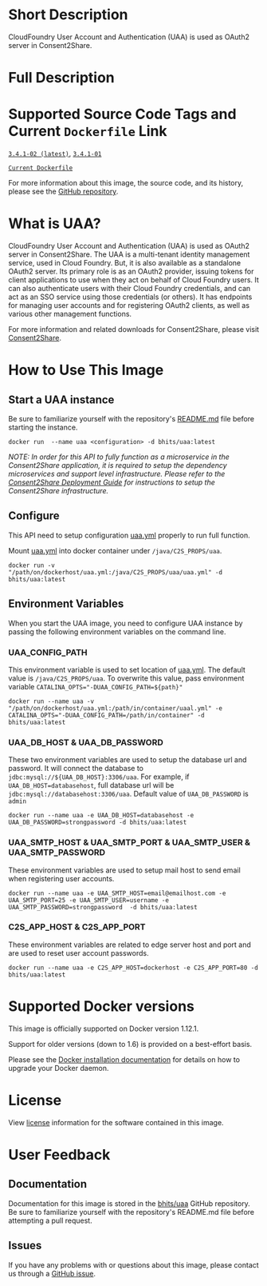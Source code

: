 # Short Description
CloudFoundry User Account and Authentication (UAA) is used as OAuth2 server in Consent2Share.

# Full Description

# Supported Source Code Tags and Current `Dockerfile` Link

[`3.4.1-02 (latest)`](https://github.com/bhits/uaa/releases/tag/3.4.1-02), [`3.4.1-01`](https://github.com/bhits/uaa/releases/tag/3.4.1-01)

[`Current Dockerfile`](https://github.com/bhits/uaa/blob/master/docker/Dockerfile)

For more information about this image, the source code, and its history, please see the [GitHub repository](https://github.com/bhits/uaa).

# What is UAA?

CloudFoundry User Account and Authentication (UAA) is used as OAuth2 server in Consent2Share. The UAA is a multi-tenant identity management service, used in Cloud Foundry. But, it is also available as a standalone OAuth2 server. Its primary role is as an OAuth2 provider, issuing tokens for client applications to use when they act on behalf of Cloud Foundry users. It can also authenticate users with their Cloud Foundry credentials, and can act as an SSO service using those credentials (or others). It has endpoints for managing user accounts and for registering OAuth2 clients, as well as various other management functions.

For more information and related downloads for Consent2Share, please visit [Consent2Share](https://bhits.github.io/consent2share/).

# How to Use This Image


## Start a UAA instance

Be sure to familiarize yourself with the repository's [README.md](https://github.com/bhits/uaa) file before starting the instance.

`docker run  --name uaa <configuration> -d bhits/uaa:latest`

*NOTE: In order for this API to fully function as a microservice in the Consent2Share application, it is required to setup the dependency microservices and support level infrastructure. Please refer to the [Consent2Share Deployment Guide]() for instructions to setup the Consent2Share infrastructure.*


## Configure

This API need to setup configuration [uaa.yml](https://github.com/bhits/uaa/blob/master/config-template/uaa.yml) properly to run full function.  

Mount [uaa.yml](https://github.com/bhits/uaa/blob/master/config-template/uaa.yml) into docker container under `/java/C2S_PROPS/uaa`.

`docker run -v "/path/on/dockerhost/uaa.yml:/java/C2S_PROPS/uaa/uaa.yml" -d bhits/uaa:latest`

## Environment Variables

When you start the UAA image, you need to configure UAA instance by passing the following environment variables on the command line. 

### UAA_CONFIG_PATH

This environment variable is used to set location of [uaa.yml](https://github.com/bhits/uaa/blob/master/config-template/uaa.yml). The default value is `/java/C2S_PROPS/uaa`. To overwrite this value, pass environment variable `CATALINA_OPTS="-DUAA_CONFIG_PATH=${path}"` 

`docker run --name uaa -v "/path/on/dockerhost/uaa.yml:/path/in/container/uaal.yml" -e CATALINA_OPTS="-DUAA_CONFIG_PATH=/path/in/container" -d bhits/uaa:latest`

### UAA_DB_HOST & UAA_DB_PASSWORD

These two environment variables are used to setup the database url and password. It will connect the database to `jdbc:mysql://${UAA_DB_HOST}:3306/uaa`. For example, if `UAA_DB_HOST=databasehost`, full database url will be `jdbc:mysql://databasehost:3306/uaa`.  Default value of `UAA_DB_PASSWORD` is `admin`

`docker run --name uaa -e UAA_DB_HOST=databasehost -e UAA_DB_PASSWORD=strongpassword -d bhits/uaa:latest`

### UAA_SMTP_HOST & UAA_SMTP_PORT & UAA_SMTP_USER & UAA_SMTP_PASSWORD

These environment variables are used to setup mail host to send email when registering user accounts.

`docker run --name uaa -e UAA_SMTP_HOST=email@emailhost.com -e UAA_SMTP_PORT=25 -e UAA_SMTP_USER=username -e UAA_SMTP_PASSWORD=strongpassword  -d bhits/uaa:latest`

### C2S_APP_HOST & C2S_APP_PORT

These environment variables are related to edge server host and port and are used to reset user account passwords.

`docker run --name uaa -e C2S_APP_HOST=dockerhost -e C2S_APP_PORT=80 -d bhits/uaa:latest`
  

# Supported Docker versions

This image is officially supported on Docker version 1.12.1.

Support for older versions (down to 1.6) is provided on a best-effort basis.

Please see the [Docker installation documentation](https://docs.docker.com/engine/installation/) for details on how to upgrade your Docker daemon.

# License

View [license](https://github.com/bhits/uaa/blob/master/LICENSE) information for the software contained in this image.

# User Feedback

## Documentation 

Documentation for this image is stored in the [bhits/uaa](https://github.com/bhits/uaa) GitHub repository. Be sure to familiarize yourself with the repository's README.md file before attempting a pull request.

## Issues

If you have any problems with or questions about this image, please contact us through a [GitHub issue](https://github.com/bhits/uaa/issues).